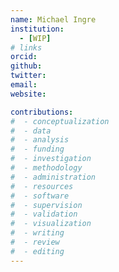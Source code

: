 ```yaml
---
name: Michael Ingre
institution: 
  - [WIP]
# links
orcid: 
github: 
twitter: 
email: 
website: 

contributions:
#  - ​conceptualization
#  - data
#  - analysis
#  - funding​
#  - ​investigation
#  - ​methodology
#  - administration​
#  - ​resources
#  - ​software
#  - supervision
#  - validation
#  - ​visualization
#  - writing
#  - review
#  - editing
---
```

